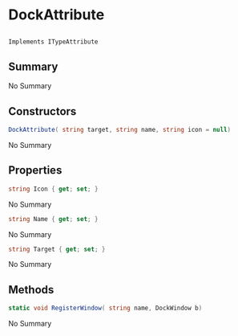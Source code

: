 # DockAttribute

## 
```c#
Implements ITypeAttribute
```

## Summary

No Summary
## Constructors

```c#
DockAttribute( string target, string name, string icon = null) 
```
No Summary
## Properties

```c#
string Icon { get; set; } 
```
No Summary
```c#
string Name { get; set; } 
```
No Summary
```c#
string Target { get; set; } 
```
No Summary
## Methods

```c#
static void RegisterWindow( string name, DockWindow b) 
```
No Summary
